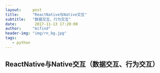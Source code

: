 ```yaml
---
layout:     post
title:      "ReactNative与Native交互"
subtitle:   "数据交互、行为交互"
date:        2017-11-13 17:20:00
author:     "mifind"
header-img: "img/rn_bg.jpg"
tags:
   - python
---
```

## ReactNative与Native交互（数据交互、行为交互）


